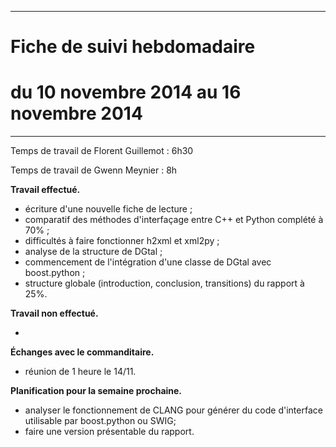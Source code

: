 *****
# Fiche de suivi hebdomadaire
# du 10 novembre 2014 au 16 novembre 2014
*****

Temps de travail de Florent Guillemot : 6h30

Temps de travail de Gwenn Meynier : 8h

__Travail effectué.__

* écriture d'une nouvelle fiche de lecture ;
* comparatif des méthodes d'interfaçage entre C++ et Python complété à 70% ;
* difficultés à faire fonctionner h2xml et xml2py ;
* analyse de la structure de DGtal ;
* commencement de l'intégration d'une classe de DGtal avec boost.python ;
* structure globale (introduction, conclusion, transitions) du rapport à 25%.

__Travail non effectué.__

* 

__Échanges avec le commanditaire.__

* réunion de 1 heure le 14/11.

__Planification pour la semaine prochaine.__

* analyser le fonctionnement de CLANG pour générer du code d'interface utilisable par boost.python ou SWIG;
* faire une version présentable du rapport.

